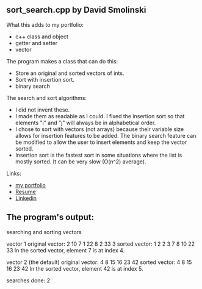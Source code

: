 ## **sort_search.cpp by David Smolinski**

What this adds to my portfolio:
- c++ class and object
- getter and setter
- vector

The program makes a class that can do this:
- Store an original and sorted vectors of ints.
- Sort with insertion sort.
- binary search

The search and sort algorithms:
- I did not invent these.
- I made them as readable as I could. I fixed the insertion sort so that elements "i" and "j" will always be in alphabetical order.
- I chose to sort with vectors (not arrays) because their variable size allows for insertion features to be added. The binary search feature can be modified to allow the user to insert elements and keep the vector sorted.
- Insertion sort is the fastest sort in some situations where the list is mostly sorted. It can be very slow (O(n^2) average).

Links:
- [my portfolio](https://github.com/DavidSmolinski/portfolio)
- [Resume](https://docs.google.com/document/d/1NmaSZmUnfOo0ZlQYJZyDy648Fhi-4z7evU47rpatxZ4) 
- [Linkedin](https://www.linkedin.com/in/davidsmolinski/) 


## **The program's output:**

searching and sorting vectors

vector 1
original vector: 2 10 7 1 22 8 2 33 3 
sorted vector: 1 2 2 3 7 8 10 22 33 
In the sorted vector, element 7 is at index 4.

vector 2 (the default)
original vector: 4 8 15 16 23 42 
sorted vector: 4 8 15 16 23 42 
In the sorted vector, element 42 is at index 5.

searches done: 2